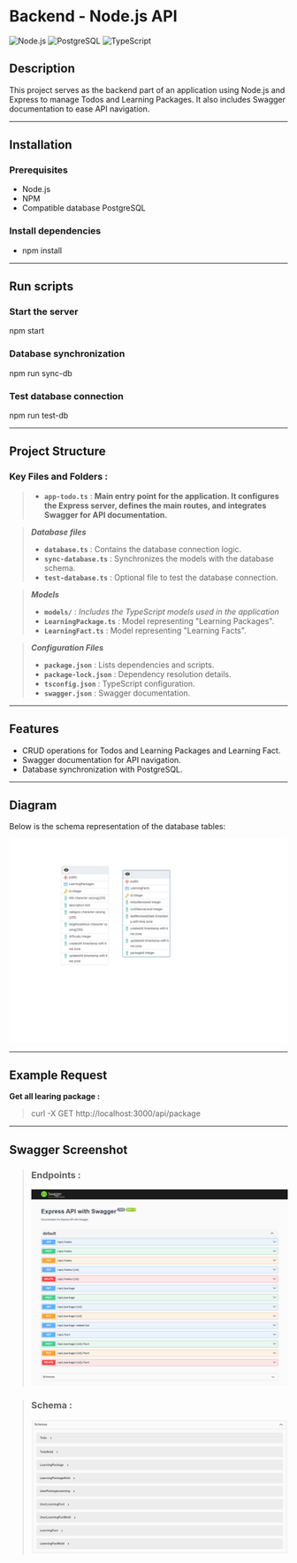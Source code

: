 # Backend - Node.js API

![Node.js](https://img.shields.io/badge/Node.js-v16%2B-green)
![PostgreSQL](https://img.shields.io/badge/PostgreSQL-v12%2B-blue)
![TypeScript](https://img.shields.io/badge/TypeScript-5.7.3-red)

## Description

This project serves as the backend part of an application using Node.js and Express to manage Todos and Learning Packages. It also includes Swagger documentation to ease API navigation.

---

## Installation

### Prerequisites
- Node.js
- NPM
- Compatible database PostgreSQL

### Install dependencies
- npm install

---

## Run scripts

### Start the server
npm start

### Database synchronization
npm run sync-db

### Test database connection
npm run test-db

---

## Project Structure

### Key Files and Folders :

>- **`app-todo.ts`** : **Main entry point for the application. It configures the Express server, defines the main routes, and integrates Swagger for API documentation.**

> ***Database files*** 
>- **`database.ts`** : Contains the database connection logic.
>- **`sync-database.ts`** : Synchronizes the models with the database schema.
>- **`test-database.ts`** : Optional file to test the database connection.

> ***Models***
>- **`models/`** : *Includes the TypeScript models used in the application*
>- **`LearningPackage.ts`** : Model representing "Learning Packages".
>- **`LearningFact.ts`** : Model representing "Learning Facts".

> ***Configuration Files***
>- **`package.json`** : Lists dependencies and scripts.
>- **`package-lock.json`** : Dependency resolution details.
>- **`tsconfig.json`** : TypeScript configuration.
>- **`swagger.json`** : Swagger documentation.

---

## Features
- CRUD operations for Todos and Learning Packages and Learning Fact.
- Swagger documentation for API navigation.
- Database synchronization with PostgreSQL.

---

## Diagram

Below is the schema representation of the database tables:

![](assets/schema_table.png)

---

## Example Request

**Get all learing package :**

> curl -X GET http://localhost:3000/api/package

---

## Swagger Screenshot

>### Endpoints :
>![](assets/swagger_endpoints.png)

>###  Schema :
>![](assets/swagger_schema.png)

